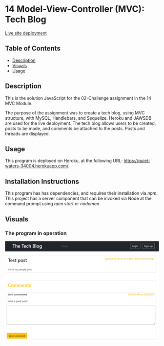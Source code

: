 # 14 Model-View-Controller (MVC): Tech Blog

[Live site deployment](https://quiet-waters-34004.herokuapp.com/)

## Table of Contents
- [Description](#description)
- [Visuals](#visuals)
- [Usage](#usage)

## Description
This is the solution JavaScript for the 02-Challenge assignment in the 14 MVC Module.

The purpose of the assignment was to create a tech blog, using MVC structure, with MySQL, Handlebars, and Sequelize.  Heroku and JAWSDB are used for the live deployment.  The tech blog allows users to be created, posts to be made, and comments be attached to the posts.  Posts and threads are displayed.


## Usage 
This program is deployed on Heroku, at the following URL: https://quiet-waters-34004.herokuapp.com/.

## Installation Instructions
This program has has dependencies, and requires their installation via *npm*.  This project has a server component that can be invoked via Node at the command prompt using *npm start* or *nodemon*.

## Visuals
### The program in operation
![tech blog](blog.png)